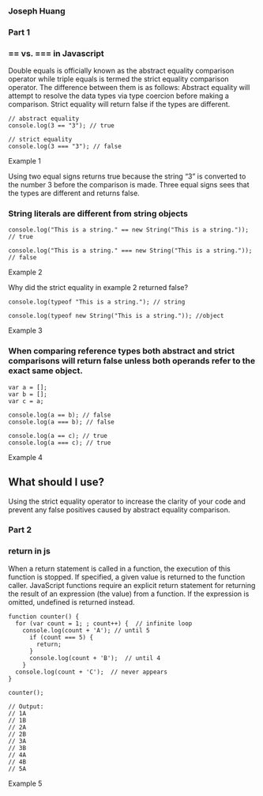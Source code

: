 ### Joseph Huang

### Part 1
### == vs. === in Javascript

Double equals is officially known as the abstract equality comparison operator while triple equals is termed the strict equality comparison operator. The difference between them is as follows: Abstract equality will attempt to resolve the data types via type coercion before making a comparison. Strict equality will return false if the types are different.

```
// abstract equality
console.log(3 == "3"); // true
 
// strict equality 
console.log(3 === "3"); // false
```
Example 1


Using two equal signs returns true because the string “3” is converted to the number 3 before the comparison is made. Three equal signs sees that the types are different and returns false. 


### String literals are different from string objects
```
console.log("This is a string." == new String("This is a string.")); // true
 
console.log("This is a string." === new String("This is a string.")); // false
```
Example 2


Why did the strict equality in example 2 returned false?
```
console.log(typeof "This is a string."); // string
 
console.log(typeof new String("This is a string.")); //object
```
Example 3


### When comparing reference types both abstract and strict comparisons will return false unless both operands refer to the exact same object.

```
var a = []; 
var b = [];
var c = a;
 
console.log(a == b); // false
console.log(a === b); // false
 
console.log(a == c); // true 
console.log(a === c); // true
```
Example 4


## What should I use?
Using the strict equality operator to increase the clarity of your code and prevent any false positives caused by abstract equality comparison. 


### Part 2
### return in js

When a return statement is called in a function, the execution of this function is stopped. If specified, a given value is returned to the function caller. JavaScript functions require an explicit return statement for returning the result of an expression (the value) from a function. If the expression is omitted, undefined is returned instead. 

```
function counter() {
  for (var count = 1; ; count++) {  // infinite loop
    console.log(count + 'A'); // until 5
      if (count === 5) {          
        return;
      }
      console.log(count + 'B');  // until 4
    }
  console.log(count + 'C');  // never appears
}

counter();

// Output:
// 1A
// 1B
// 2A
// 2B
// 3A
// 3B
// 4A
// 4B
// 5A
```
Example 5